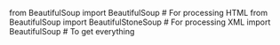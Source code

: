 from BeautifulSoup import BeautifulSoup          # For processing HTML
from BeautifulSoup import BeautifulStoneSoup     # For processing XML
import BeautifulSoup                             # To get everything
